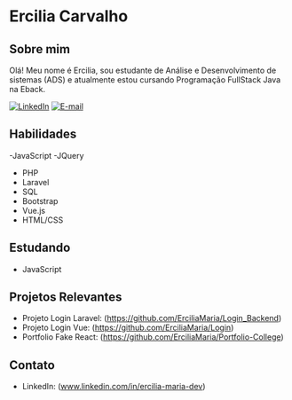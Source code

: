 # Ercilia Carvalho

## Sobre mim
Olá! Meu nome é Ercilia,  sou estudante de Análise e Desenvolvimento de sistemas (ADS) e atualmente estou cursando Programação FullStack Java na Eback.

[![LinkedIn](https://img.shields.io/badge/linkedin-%230077B5.svg?style=for-the-badge&logo=linkedin&logoColor=white)](https://www.linkedin.com/in/ercilia-maria-dev)
[![E-mail](https://img.shields.io/badge/-Email-0077B5?style=for-the-badge&logo=microsoft-outlook&logoColor=white)](erciliacarvalho2@gmail.com)
  

## Habilidades
-JavaScript
-JQuery
- PHP
- Laravel
- SQL
- Bootstrap
- Vue.js
- HTML/CSS

## Estudando
- JavaScript

## Projetos Relevantes

- Projeto Login Laravel: (https://github.com/ErciliaMaria/Login_Backend)
- Projeto Login Vue: (https://github.com/ErciliaMaria/Login)
- Portfolio Fake React: (https://github.com/ErciliaMaria/Portfolio-College)

## Contato

- LinkedIn: (www.linkedin.com/in/ercilia-maria-dev)
